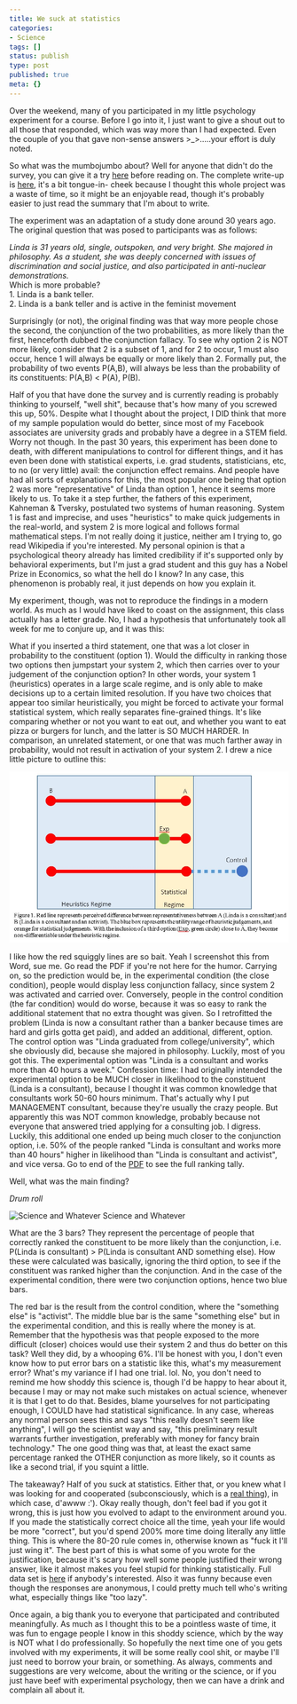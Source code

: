 ```yaml
---
title: We suck at statistics
categories:
- Science
tags: []
status: publish
type: post
published: true
meta: {}
---
```


Over the weekend, many of you participated in my little psychology experiment
for a course. Before I go into it, I just want to give a shout out to all
those that responded, which was way more than I had expected. Even the couple
of you that gave non-sense answers >_>.....your effort is duly noted.

So what was the mumbojumbo about? Well for anyone that didn't do the survey,
you can give it a try [here](http://goo.gl/forms/kpiYExG4jM) before reading
on. The complete write-up is [here](/s/Assignment1.pdf), it's a bit tongue-in-
cheek because I thought this whole project was a waste of time, so it might be
an enjoyable read, though it's probably easier to just read the summary that
I'm about to write.

The experiment was an adaptation of a study done around 30 years ago. The
original question that was posed to participants was as follows:

_Linda is 31 years old, single, outspoken, and very bright. She majored in
philosophy. As a student, she was deeply concerned with issues of
discrimination and social justice, and also participated in anti-nuclear
demonstrations._  
Which is more probable?  
1\. Linda is a bank teller.  
2\. Linda is a bank teller and is active in the feminist movement

Surprisingly (or not), the original finding was that way more people chose the
second, the conjunction of the two probabilities, as more likely than the
first, henceforth dubbed the conjunction fallacy. To see why option 2 is NOT
more likely, consider that 2 is a subset of 1, and for 2 to occur, 1 must also
occur, hence 1 will always be equally or more likely than 2. Formally put, the
probability of two events P(A,B), will always be less than the probability of
its constituents: P(A,B) < P(A), P(B).

Half of you that have done the survey and is currently reading is probably
thinking to yourself, "well shit", because that's how many of you screwed this
up, 50%. Despite what I thought about the project, I DID think that more of my
sample population would do better, since most of my Facebook associates are
university grads and probably have a degree in a STEM field. Worry not though.
In the past 30 years, this experiment has been done to death, with different
manipulations to control for different things, and it has even been done with
statistical experts, i.e. grad students, statisticians, etc, to no (or very
little) avail: the conjunction effect remains. And people have had all sorts
of explanations for this, the most popular one being that option 2 was more
"representative" of Linda than option 1, hence it seems more likely to us. To
take it a step further, the fathers of this experiment, Kahneman & Tversky,
postulated two systems of human reasoning. System 1 is fast and imprecise, and
uses "heuristics" to make quick judgements in the real-world, and system 2 is
more logical and follows formal mathematical steps. I'm not really doing it
justice, neither am I trying to, go read Wikipedia if you're interested. My
personal opinion is that a psychological theory already has limited
credibility if it's supported only by behavioral experiments, but I'm just a
grad student and this guy has a Nobel Prize in Economics, so what the hell do
I know? In any case, this phenomenon is probably real, it just depends on how
you explain it.

My experiment, though, was not to reproduce the findings in a modern world. As
much as I would have liked to coast on the assignment, this class actually has
a letter grade. No, I had a hypothesis that unfortunately took all week for me
to conjure up, and it was this:

What if you inserted a third statement, one that was a lot closer in
probability to the constituent (option 1). Would the difficulty in ranking
those two options then jumpstart your system 2, which then carries over to
your judgement of the conjunction option? In other words, your system 1
(heuristics) operates in a large scale regime, and is only able to make
decisions up to a certain limited resolution. If you have two choices that
appear too similar heuristically, you might be forced to activate your formal
statistical system, which really separates fine-grained things. It's like
comparing whether or not you want to eat out, and whether you want to eat
pizza or burgers for lunch, and the latter is SO MUCH HARDER. In comparison,
an unrelated statement, or one that was much farther away in probability,
would not result in activation of your system 2. I drew a nice little picture
to outline this:

![](/squarespace_images/static_5351781ce4b0757a373c3d73_535182ade4b0bcfb2b4574dd_5451f209e4b04057136b5eb0_1414656522347__img.jpg_)

I like how the red squiggly lines are so bait. Yeah I screenshot this from
Word, sue me. Go read the PDF if you're not here for the humor. Carrying on,
so the prediction would be, in the experimental condition (the close
condition), people would display less conjunction fallacy, since system 2 was
activated and carried over. Conversely, people in the control condition (the
far condition) would do worse, because it was so easy to rank the additional
statement that no extra thought was given. So I retrofitted the problem (Linda
is now a consultant rather than a banker because times are hard and girls
gotta get paid), and added an additional, different, option. The control
option was "Linda graduated from college/university", which she obviously did,
because she majored in philosophy. Luckily, most of you got this. The
experimental option was "Linda is a consultant and works more than 40 hours a
week." Confession time: I had originally intended the experimental option to
be MUCH closer in likelihood to the constituent (Linda is a consultant),
because I thought it was common knowledge that consultants work 50-60 hours
minimum. That's actually why I put MANAGEMENT consultant, because they're
usually the crazy people. But apparently this was NOT common knowledge,
probably because not everyone that answered tried applying for a consulting
job. I digress. Luckily, this additional one ended up being much closer to the
conjunction option, i.e. 50% of the people ranked "Linda is consultant and
works more than 40 hours" higher in likelihood than "Linda is consultant and
activist", and vice versa. Go to end of the [PDF](/s/Assignment1.pdf) to see
the full ranking tally.

Well, what was the main finding?

*Drum roll*

![Science and
Whatever](/squarespace_images/static_5351781ce4b0757a373c3d73_535182ade4b0bcfb2b4574dd_5451f617e4b0f2185905eedc_1414657560475_results.jpg_)
Science and Whatever

What are the 3 bars? They represent the percentage of people that correctly
ranked the constituent to be more likely than the conjunction, i.e. P(Linda is
consultant) > P(Linda is consultant AND something else). How these were
calculated was basically, ignoring the third option, to see if the constituent
was ranked higher than the conjunction. And in the case of the experimental
condition, there were two conjunction options, hence two blue bars.

The red bar is the result from the control condition, where the "something
else" is "activist". The middle blue bar is the same "something else" but in
the experimental condition, and this is really where the money is at. Remember
that the hypothesis was that people exposed to the more difficult (closer)
choices would use their system 2 and thus do better on this task? Well they
did, by a whooping 6%. I'll be honest with you, I don't even know how to put
error bars on a statistic like this, what's my measurement error? What's my
variance if I had one trial. lol. No, you don't need to remind me how shoddy
this science is, though I'd be happy to hear about it, because I may or may
not make such mistakes on actual science, whenever it is that I get to do
that. Besides, blame yourselves for not participating enough, I COULD have had
statistical significance. In any case, whereas any normal person sees this and
says "this really doesn't seem like anything", I will go the scientist way and
say, "this preliminary result warrants further investigation, preferably with
money for fancy brain technology." The one good thing was that, at least the
exact same percentage ranked the OTHER conjunction as more likely, so it
counts as like a second trial, if you squint a little.

The takeaway? Half of you suck at statistics. Either that, or you knew what I
was looking for and cooperated (subconsciously, which is a [real
thing](http://en.wikipedia.org/wiki/Demand_characteristics)), in which case,
d'awww :'). Okay really though, don't feel bad if you got it wrong, this is
just how you evolved to adapt to the environment around you. If you made the
statistically correct choice all the time, yeah your life would be more
"correct", but you'd spend 200% more time doing literally any little thing.
This is where the 80-20 rule comes in, otherwise known as "fuck it I'll just
wing it". The best part of this is what some of you wrote for the
justification, because it's scary how well some people justified their wrong
answer, like it almost makes you feel stupid for thinking statistically. Full
data set is
[here](https://docs.google.com/forms/d/1B5T_UfqXe9MrXci45Vh3k8JgKnaFHwnrLTWHvnB5zGE/edit?usp=sharing)
if anybody's interested. Also it was funny because even though the responses
are anonymous, I could pretty much tell who's writing what, especially things
like "too lazy".

Once again, a big thank you to everyone that participated and contributed
meaningfully. As much as I thought this to be a pointless waste of time, it
was fun to engage people I know in this shoddy science, which by the way is
NOT what I do professionally. So hopefully the next time one of you gets
involved with my experiments, it will be some really cool shit, or maybe I'll
just need to borrow your brain, or something. As always, comments and
suggestions are very welcome, about the writing or the science, or if you just
have beef with experimental psychology, then we can have a drink and complain
all about it.
